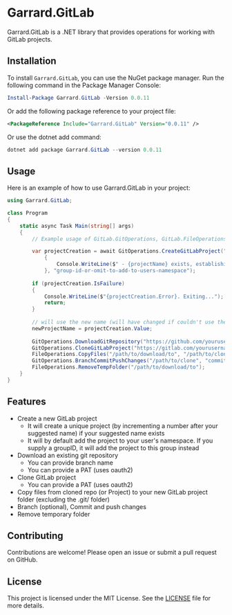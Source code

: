# Garrard.GitLab

Garrard.GitLab is a .NET library that provides operations for working with GitLab projects.

## Installation

To install `Garrard.GitLab`, you can use the NuGet package manager. Run the following command in the Package Manager Console:

```powershell
Install-Package Garrard.GitLab -Version 0.0.11
```

Or add the following package reference to your project file:

```xml
<PackageReference Include="Garrard.GitLab" Version="0.0.11" />
```

Or use the dotnet add command:

```powershell
dotnet add package Garrard.GitLab --version 0.0.11
```

## Usage

Here is an example of how to use Garrard.GitLab in your project:

```csharp
using Garrard.GitLab;

class Program
{
    static async Task Main(string[] args)
    {
        // Example usage of GitLab.GitOperations, GitLab.FileOperations

        var projectCreation = await GitOperations.CreateGitLabProject("new-project-name", "your-gitlab-pat", "gitlab-domain", projectName =>
            {
                Console.WriteLine($" - {projectName} exists, establishing an available project name...");
            }, "group-id-or-omit-to-add-to-users-namespace");
        
        if (projectCreation.IsFailure)
        {
            Console.WriteLine($"{projectCreation.Error}. Exiting...");
            return;
        }
        
        // will use the new name (will have changed if couldn't use the original name)
        newProjectName = projectCreation.Value;
        
        GitOperations.DownloadGitRepository("https://github.com/yourusername/your-repo.git", "/path/to/download/to", "branch-name", "pat");
        GitOperations.CloneGitLabProject("https://gitlab.com/yourusername/your-project.git", "/path/to/clone", "pat");
        FileOperations.CopyFiles("/path/to/download/to", "/path/to/clone");
        GitOperations.BranchCommitPushChanges("/path/to/clone", "commit message", "branch-name-or-omit-to-use-mainline-branch");
        FileOperations.RemoveTempFolder("/path/to/download/to"); 
    }
}
```

## Features

- Create a new GitLab project 
  - It will create a unique project (by incrementing a number after your suggested name) if your suggested name exists
  - It will by default add the project to your user's namespace. If you supply a groupID, it will
    add the project to this group instead
- Download an existing git repository 
  - You can provide branch name
  - You can provide a PAT (uses oauth2)
- Clone GitLab project
  - You can provide a PAT (uses oauth2)
- Copy files from cloned repo (or Project) to your new GitLab project folder (excluding the .git/ folder)
- Branch (optional), Commit and push changes
- Remove temporary folder

## Contributing

Contributions are welcome! Please open an issue or submit a pull request on GitHub.

## License

This project is licensed under the MIT License. See the [LICENSE](https://github.com/garrardkitchen/gitlab-library/blob/feat/kitcheng/rename/LICENSE) file for more details.
